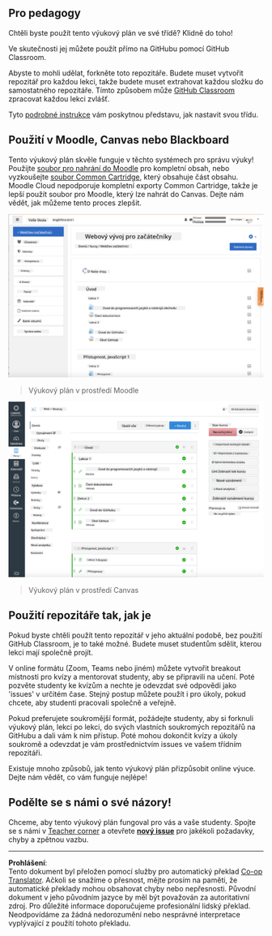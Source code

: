 <!--
CO_OP_TRANSLATOR_METADATA:
{
  "original_hash": "75cb51f7ca9ea0b097ef4a1287e9290c",
  "translation_date": "2025-08-28T03:22:47+00:00",
  "source_file": "for-teachers.md",
  "language_code": "cs"
}
-->
## Pro pedagogy

Chtěli byste použít tento výukový plán ve své třídě? Klidně do toho!

Ve skutečnosti jej můžete použít přímo na GitHubu pomocí GitHub Classroom.

Abyste to mohli udělat, forkněte toto repozitáře. Budete muset vytvořit repozitář pro každou lekci, takže budete muset extrahovat každou složku do samostatného repozitáře. Tímto způsobem může [GitHub Classroom](https://classroom.github.com/classrooms) zpracovat každou lekci zvlášť.

Tyto [podrobné instrukce](https://github.blog/2020-03-18-set-up-your-digital-classroom-with-github-classroom/) vám poskytnou představu, jak nastavit svou třídu.

## Použití v Moodle, Canvas nebo Blackboard

Tento výukový plán skvěle funguje v těchto systémech pro správu výuky! Použijte [soubor pro nahrání do Moodle](../../../../../../../teaching-files/webdev-moodle.mbz) pro kompletní obsah, nebo vyzkoušejte [soubor Common Cartridge](../../../../../../../teaching-files/webdev-common-cartridge.imscc), který obsahuje část obsahu. Moodle Cloud nepodporuje kompletní exporty Common Cartridge, takže je lepší použít soubor pro Moodle, který lze nahrát do Canvas. Dejte nám vědět, jak můžeme tento proces zlepšit.

![Moodle](../../translated_images/moodle.94eb93d714a50cb2c97435b408017dee224348b61bc86203ffd43a4f4e57b95f.cs.png)  
> Výukový plán v prostředí Moodle

![Canvas](../../translated_images/canvas.fbd605ff8e5b8aff567d398528ce113db304446b90b9cad55c654de3fdfcda34.cs.png)  
> Výukový plán v prostředí Canvas

## Použití repozitáře tak, jak je

Pokud byste chtěli použít tento repozitář v jeho aktuální podobě, bez použití GitHub Classroom, je to také možné. Budete muset studentům sdělit, kterou lekci mají společně projít.

V online formátu (Zoom, Teams nebo jiném) můžete vytvořit breakout místnosti pro kvízy a mentorovat studenty, aby se připravili na učení. Poté pozvěte studenty ke kvízům a nechte je odevzdat své odpovědi jako 'issues' v určitém čase. Stejný postup můžete použít i pro úkoly, pokud chcete, aby studenti pracovali společně a veřejně.

Pokud preferujete soukromější formát, požádejte studenty, aby si forknuli výukový plán, lekci po lekci, do svých vlastních soukromých repozitářů na GitHubu a dali vám k nim přístup. Poté mohou dokončit kvízy a úkoly soukromě a odevzdat je vám prostřednictvím issues ve vašem třídním repozitáři.

Existuje mnoho způsobů, jak tento výukový plán přizpůsobit online výuce. Dejte nám vědět, co vám funguje nejlépe!

## Podělte se s námi o své názory!

Chceme, aby tento výukový plán fungoval pro vás a vaše studenty. Spojte se s námi v [Teacher corner](https://github.com/microsoft/Web-Dev-For-Beginners/discussions/categories/teacher-corner) a otevřete [**nový issue**](https://github.com/microsoft/Web-Dev-For-Beginners/issues/new/choose) pro jakékoli požadavky, chyby a zpětnou vazbu.

---

**Prohlášení**:  
Tento dokument byl přeložen pomocí služby pro automatický překlad [Co-op Translator](https://github.com/Azure/co-op-translator). Ačkoli se snažíme o přesnost, mějte prosím na paměti, že automatické překlady mohou obsahovat chyby nebo nepřesnosti. Původní dokument v jeho původním jazyce by měl být považován za autoritativní zdroj. Pro důležité informace doporučujeme profesionální lidský překlad. Neodpovídáme za žádná nedorozumění nebo nesprávné interpretace vyplývající z použití tohoto překladu.
